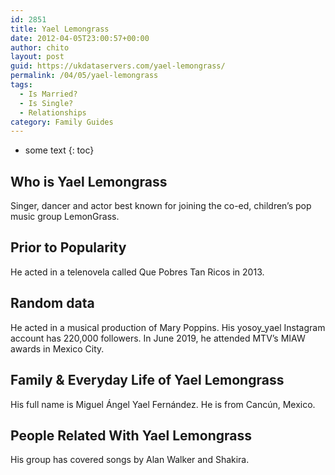 ```yaml
---
id: 2851
title: Yael Lemongrass
date: 2012-04-05T23:00:57+00:00
author: chito
layout: post
guid: https://ukdataservers.com/yael-lemongrass/
permalink: /04/05/yael-lemongrass
tags:
  - Is Married?
  - Is Single?
  - Relationships
category: Family Guides
---
```


* some text
{: toc}
          
          
## Who is  Yael Lemongrass
                  
                  
                  
Singer, dancer and actor best known for joining the co-ed, children&#8217;s pop music group LemonGrass.
                  
                
                
                
## Prior to Popularity 
                  
                  
                  
He acted in a telenovela called Que Pobres Tan Ricos in 2013.
                  
                
                
                
## Random data 
                  
                  
                  
He acted in a musical production of Mary Poppins. His yosoy_yael Instagram account has 220,000 followers. In June 2019, he attended MTV&#8217;s MIAW awards in Mexico City.
                  
                
                
                
## Family & Everyday Life of Yael Lemongrass
                  
                  
                  
His full name is Miguel Ángel Yael Fernández. He is from Cancún, Mexico.
                  
                
                
                
## People Related With  Yael Lemongrass
                  
                  
                  
His group has covered songs by Alan Walker and Shakira.
                  
                
              
            
          
          
          
    
    
  
